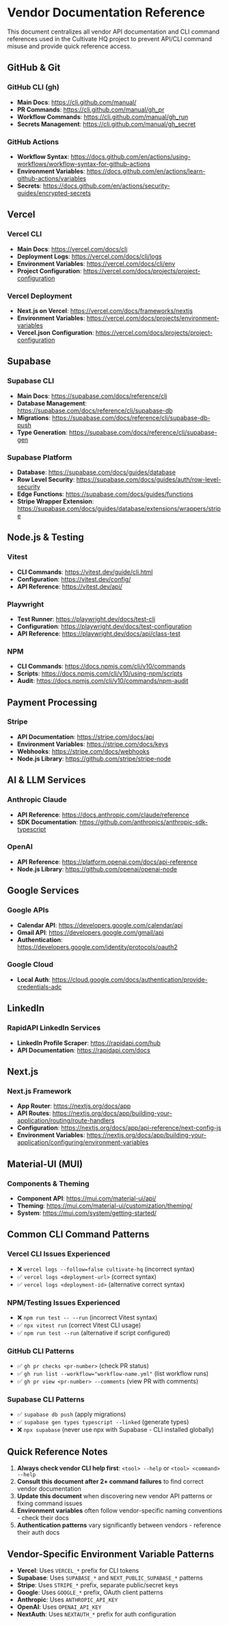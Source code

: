 # Vendor Documentation Reference

This document centralizes all vendor API documentation and CLI command references used in the Cultivate HQ project to prevent API/CLI command misuse and provide quick reference access.

## GitHub & Git

### GitHub CLI (gh)
- **Main Docs**: https://cli.github.com/manual/
- **PR Commands**: https://cli.github.com/manual/gh_pr
- **Workflow Commands**: https://cli.github.com/manual/gh_run
- **Secrets Management**: https://cli.github.com/manual/gh_secret

### GitHub Actions
- **Workflow Syntax**: https://docs.github.com/en/actions/using-workflows/workflow-syntax-for-github-actions
- **Environment Variables**: https://docs.github.com/en/actions/learn-github-actions/variables
- **Secrets**: https://docs.github.com/en/actions/security-guides/encrypted-secrets

## Vercel

### Vercel CLI
- **Main Docs**: https://vercel.com/docs/cli
- **Deployment Logs**: https://vercel.com/docs/cli/logs
- **Environment Variables**: https://vercel.com/docs/cli/env
- **Project Configuration**: https://vercel.com/docs/projects/project-configuration

### Vercel Deployment
- **Next.js on Vercel**: https://vercel.com/docs/frameworks/nextjs
- **Environment Variables**: https://vercel.com/docs/projects/environment-variables
- **Vercel.json Configuration**: https://vercel.com/docs/projects/project-configuration

## Supabase

### Supabase CLI
- **Main Docs**: https://supabase.com/docs/reference/cli
- **Database Management**: https://supabase.com/docs/reference/cli/supabase-db
- **Migrations**: https://supabase.com/docs/reference/cli/supabase-db-push
- **Type Generation**: https://supabase.com/docs/reference/cli/supabase-gen

### Supabase Platform
- **Database**: https://supabase.com/docs/guides/database
- **Row Level Security**: https://supabase.com/docs/guides/auth/row-level-security
- **Edge Functions**: https://supabase.com/docs/guides/functions
- **Stripe Wrapper Extension**: https://supabase.com/docs/guides/database/extensions/wrappers/stripe

## Node.js & Testing

### Vitest
- **CLI Commands**: https://vitest.dev/guide/cli.html
- **Configuration**: https://vitest.dev/config/
- **API Reference**: https://vitest.dev/api/

### Playwright
- **Test Runner**: https://playwright.dev/docs/test-cli
- **Configuration**: https://playwright.dev/docs/test-configuration
- **API Reference**: https://playwright.dev/docs/api/class-test

### NPM
- **CLI Commands**: https://docs.npmjs.com/cli/v10/commands
- **Scripts**: https://docs.npmjs.com/cli/v10/using-npm/scripts
- **Audit**: https://docs.npmjs.com/cli/v10/commands/npm-audit

## Payment Processing

### Stripe
- **API Documentation**: https://stripe.com/docs/api
- **Environment Variables**: https://stripe.com/docs/keys
- **Webhooks**: https://stripe.com/docs/webhooks
- **Node.js Library**: https://github.com/stripe/stripe-node

## AI & LLM Services

### Anthropic Claude
- **API Reference**: https://docs.anthropic.com/claude/reference
- **SDK Documentation**: https://github.com/anthropics/anthropic-sdk-typescript

### OpenAI
- **API Reference**: https://platform.openai.com/docs/api-reference
- **Node.js Library**: https://github.com/openai/openai-node

## Google Services

### Google APIs
- **Calendar API**: https://developers.google.com/calendar/api
- **Gmail API**: https://developers.google.com/gmail/api
- **Authentication**: https://developers.google.com/identity/protocols/oauth2

### Google Cloud
- **Local Auth**: https://cloud.google.com/docs/authentication/provide-credentials-adc

## LinkedIn

### RapidAPI LinkedIn Services
- **LinkedIn Profile Scraper**: https://rapidapi.com/hub
- **API Documentation**: https://rapidapi.com/docs

## Next.js

### Next.js Framework
- **App Router**: https://nextjs.org/docs/app
- **API Routes**: https://nextjs.org/docs/app/building-your-application/routing/route-handlers
- **Configuration**: https://nextjs.org/docs/app/api-reference/next-config-js
- **Environment Variables**: https://nextjs.org/docs/app/building-your-application/configuring/environment-variables

## Material-UI (MUI)

### Components & Theming
- **Component API**: https://mui.com/material-ui/api/
- **Theming**: https://mui.com/material-ui/customization/theming/
- **System**: https://mui.com/system/getting-started/

## Common CLI Command Patterns

### Vercel CLI Issues Experienced
- ❌ `vercel logs --follow=false cultivate-hq` (incorrect syntax)
- ✅ `vercel logs <deployment-url>` (correct syntax)
- ✅ `vercel logs <deployment-id>` (alternative correct syntax)

### NPM/Testing Issues Experienced  
- ❌ `npm run test -- --run` (incorrect Vitest syntax)
- ✅ `npx vitest run` (correct Vitest CLI usage)
- ✅ `npm run test --run` (alternative if script configured)

### GitHub CLI Patterns
- ✅ `gh pr checks <pr-number>` (check PR status)
- ✅ `gh run list --workflow="workflow-name.yml"` (list workflow runs)
- ✅ `gh pr view <pr-number> --comments` (view PR with comments)

### Supabase CLI Patterns
- ✅ `supabase db push` (apply migrations)
- ✅ `supabase gen types typescript --linked` (generate types)
- ❌ `npx supabase` (never use npx with Supabase - CLI installed globally)

## Quick Reference Notes

1. **Always check vendor CLI help first**: `<tool> --help` or `<tool> <command> --help`
2. **Consult this document after 2+ command failures** to find correct vendor documentation
3. **Update this document** when discovering new vendor API patterns or fixing command issues
4. **Environment variables** often follow vendor-specific naming conventions - check their docs
5. **Authentication patterns** vary significantly between vendors - reference their auth docs

## Vendor-Specific Environment Variable Patterns

- **Vercel**: Uses `VERCEL_*` prefix for CLI tokens
- **Supabase**: Uses `SUPABASE_*` and `NEXT_PUBLIC_SUPABASE_*` patterns  
- **Stripe**: Uses `STRIPE_*` prefix, separate public/secret keys
- **Google**: Uses `GOOGLE_*` prefix, OAuth client patterns
- **Anthropic**: Uses `ANTHROPIC_API_KEY`
- **OpenAI**: Uses `OPENAI_API_KEY`
- **NextAuth**: Uses `NEXTAUTH_*` prefix for auth configuration